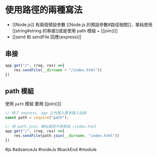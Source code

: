 # 使用路徑的兩種寫法
- [[Node.js]] 有兩個預設參數 [[Node.js 的預設參數#路徑相關]]，單純使用[[string#string 的串接]]或是使用 path 模組 + [[join()]]
- [[send 和 sendFile 回應(express)]]

## 串接
```js
app.get("/", (req, res) =>{
	res.sendFile(__dirname + "/index.html"))
})
```
## path 模組
使用 `path` 模組 要用 [[join()]]
```js
// 除了 express, app 之外匯入要多匯入這個
const path = require("path");

// 用 path.join，網址路徑不用寫成 /index.html
app.get("/", (req, res) =>{
	res.sendFile(path.join(__dirname, "index.html"))
})
```
#js #advanceJs #nodeJs #backEnd #module
